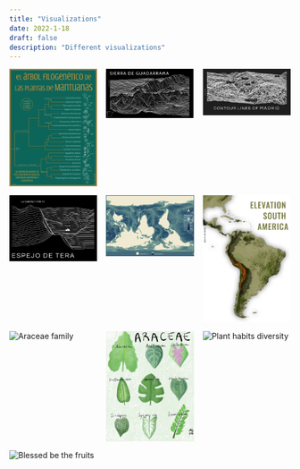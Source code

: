 ```yaml
---
title: "Visualizations"
date: 2022-1-18
draft: false
description: "Different visualizations"
---
```


<style>
  .image-grid {
    display: grid;
    grid-template-columns: repeat(3, 1fr);
    gap: 16px;
  }

  .image-item {
    position: relative;
    overflow: hidden;
  }

  .image-item img {
    width: 100%;
    height: auto;
    display: block;
    cursor: pointer; /* Add cursor pointer for clickable effect */
     max-width: 100%; /* Ensure images don't exceed their natural size */
  }

  .image-item img.horizontal {
    grid-column: span 2; /* Horizontal images span two columns */
  }

  .lightbox {
    position: fixed;
    top: 0;
    left: 0;
    width: 100%;
    height: 100%;
    background: rgba(0, 0, 0, 0.7);
    display: flex;
    justify-content: center;
    align-items: center;
    z-index: 1000;
    display: none;
  }

  .lightbox img {
    max-width: 90%;
    max-height: 90%;
    object-fit: contain;
  }

</style>

<div class="image-grid">
  
  <div class="image-item">
    <img src="/img/infografia_.jpg" alt="House plant phylogeny" onclick="openLightbox('/img/infografia_.jpg')">
  </div>


  <div class="image-item">
    <img src="/img/joyplot_guadarrama.png" alt="Guadarrama Joyplot" onclick="openLightbox('/img/joyplot_guadarrama.png')">
  </div>

  <div class="image-item">
    <img src="/img/joyplot_madrid.png" alt="Madrid Joyplot" onclick="openLightbox('/img/joyplot_madrid.png')">
  </div>

  <div class="image-item">
    <img src="/img/joypot_espejo.png" alt="Espejo Joyplot" onclick="openLightbox('/img/joypot_espejo.png')">
  </div>


    
  <div class="image-item">
    <img src="/img/Mapa_Batimetria.jpg" alt="Batimetría" onclick="openLightbox('/img/Mapa_Batimetria.jpg')">
  </div>
    
  <div class="image-item">
    <img src="/img/Mapa_elevation.png" alt="Elevation South America" onclick="openLightbox('/img/Mapa_elevation.png')">
  </div>
    
  <div class="image-item">
    <img src="/img/Mapa_forestcover.png" alt="Araceae family" onclick="openLightbox('/img/Mapa_forestcover.png')">
  </div>

  
  
  <div class="image-item">
    <img src="/img/Araceae.JPG" alt="Araceae family" onclick="openLightbox('/img/Araceae.JPG')">
  </div>

   <div class="image-item">
    <img src="/img/PlantHabits.png" alt="Plant habits diversity" onclick="openLightbox('/img/Arnicamontana.png')">
  </div>

  <div class="image-item">
    <img src="/img/Strawberry.PNG" alt="Blessed be the fruits" onclick="openLightbox('/img/Arnicamontana.png')">
  </div>
  <!-- Repeat the structure for other images -->

</div>

<div class="lightbox" id="lightbox" onclick="closeLightbox()">
  <img id="lightbox-image">
</div>

<script>
  function openLightbox(imagePath) {
    document.getElementById('lightbox-image').src = imagePath;
    document.getElementById('lightbox').style.display = 'flex';
  }

  function closeLightbox() {
    document.getElementById('lightbox').style.display = 'none';
  }
</script>
